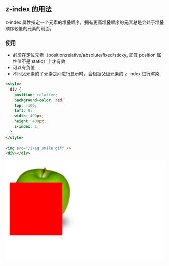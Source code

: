 ## z-index 的用法

z-index 属性指定一个元素的堆叠顺序，拥有更高堆叠顺序的元素总是会处于堆叠顺序较低的元素的前面。

### 使用

- 必须在定位元素（position:relative/absolute/fixed/sticky, 即其 position 属性值不是 static）上才有效
- 可以有负值
- 不同父元素的子元素之间进行显示时，会根据父级元素的 z-index 进行渲染.

```html
<style>
  div {
    position: relative;
    background-color: red;
    top: -100;
    left: 0;
    width: 400px;
    height: 400px;
    z-index: 1;
  }
</style>

<img src="/i/eg_smile.gif" />
<div></div>
```

<img src="./images/z-index.jpg" />
